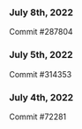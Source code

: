 ### July 8th, 2022

Commit #287804

### July 5th, 2022

Commit #314353


### July 4th, 2022

Commit #72281
